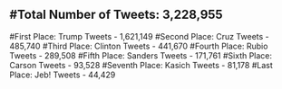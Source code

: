 #Total Number of Tweets: 3,228,955 
---
#First Place: Trump Tweets - 1,621,149
#Second Place: Cruz Tweets - 485,740
#Third Place: Clinton Tweets - 441,670
#Fourth Place: Rubio Tweets - 289,508
#Fifth Place: Sanders Tweets - 171,761
#Sixth Place: Carson Tweets - 93,528
#Seventh Place: Kasich Tweets - 81,178
#Last Place: Jeb! Tweets - 44,429
